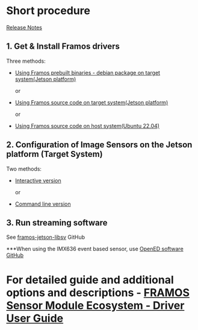 &nbsp;
# Short procedure

[Release Notes](https://github.com/framosimaging/framos-jetson-drivers/wiki/Release-Notes)


## 1. Get & Install Framos drivers
Three methods:
* [Using Framos prebuilt binaries - debian package on target system(Jetson platform)](https://github.com/framosimaging/framos-jetson-drivers/wiki/Install-binaries%E2%80%90debian-on-target-system(Jetson-platform))

  or

* [Using Framos source code on target system(Jetson platform)](https://github.com/framosimaging/framos-jetson-drivers/wiki/Clone,-Compile-and-Install-on-target-system(Jetson-platform))

  or

* [Using Framos source code on host system(Ubuntu 22.04)](https://github.com/framosimaging/framos-jetson-drivers/wiki/Clone,-Cross%E2%80%90Compile,-Install-and-flash-on-host-system(Ubuntu-22.04))

## 2. Configuration of Image Sensors on the Jetson platform (Target System)
Two methods:

* [Interactive version](https://github.com/framosimaging/framos-jetson-drivers/wiki/Interactive-version)

  or

* [Command line version](https://github.com/framosimaging/framos-jetson-drivers/wiki/Command-line-version)

## 3. Run streaming software
See [framos-jetson-libsv](https://github.com/framosimaging/framos-jetson-libsv) GitHub

***When using the IMX636 event based sensor, use [OpenED software GitHub](https://github.com/framosimaging/openeb)


# For detailed guide and additional options and descriptions - [FRAMOS Sensor Module Ecosystem ‐ Driver User Guide](https://github.com/framosimaging/framos-jetson-drivers/wiki/FRAMOS-Sensor-Module-Ecosystem-%E2%80%90-Driver-User-Guide)
